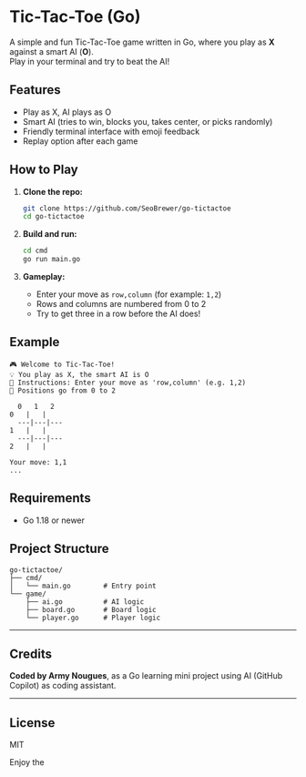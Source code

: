 # Tic-Tac-Toe (Go)

A simple and fun Tic-Tac-Toe game written in Go, where you play as **X** against a smart AI (**O**).  
Play in your terminal and try to beat the AI!

## Features

- Play as X, AI plays as O
- Smart AI (tries to win, blocks you, takes center, or picks randomly)
- Friendly terminal interface with emoji feedback
- Replay option after each game

## How to Play

1. **Clone the repo:**
   ```bash
   git clone https://github.com/SeoBrewer/go-tictactoe
   cd go-tictactoe
   ```

2. **Build and run:**
   ```bash
   cd cmd
   go run main.go
   ```

3. **Gameplay:**
   - Enter your move as `row,column` (for example: `1,2`)
   - Rows and columns are numbered from 0 to 2
   - Try to get three in a row before the AI does!

## Example

```
🎮 Welcome to Tic-Tac-Toe!
💡 You play as X, the smart AI is O
📝 Instructions: Enter your move as 'row,column' (e.g. 1,2)
📍 Positions go from 0 to 2

  0   1   2
0   |   |   
  ---|---|---
1   |   |   
  ---|---|---
2   |   |   

Your move: 1,1
...
```

## Requirements

- Go 1.18 or newer

## Project Structure

```
go-tictactoe/
├── cmd/
│   └── main.go        # Entry point
└── game/
    ├── ai.go          # AI logic
    ├── board.go       # Board logic
    └── player.go      # Player logic
```

---

## Credits

**Coded by Army Nougues**, as a Go learning mini project using AI (GitHub Copilot) as coding assistant.

---

## License

MIT

Enjoy the